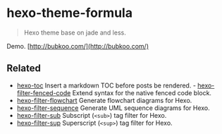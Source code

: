 # hexo-theme-formula

> Hexo theme base on jade and less.

Demo. [http://bubkoo.com/](http://bubkoo.com/)

## Related

- [hexo-toc](https://github.com/bubkoo/hexo-toc) Insert a markdown TOC before posts be rendered. - [hexo-filter-fenced-code](https://github.com/bubkoo/hexo-filter-fenced-code) Extend syntax for the native fenced code block.
- [hexo-filter-flowchart](https://github.com/bubkoo/hexo-filter-flowchart) Generate flowchart diagrams for Hexo.
- [hexo-filter-sequence](https://github.com/bubkoo/hexo-filter-sequence) Generate UML sequence diagrams for Hexo.
- [hexo-filter-sub](https://github.com/bubkoo/hexo-filter-sub) Subscript (`<sub>`) tag filter for Hexo.
- [hexo-filter-sup](https://github.com/bubkoo/hexo-filter-sup) Superscript (`<sup>`) tag filter for Hexo.
